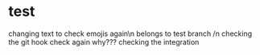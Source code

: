 # test
changing text to check emojis
again\n
belongs to test branch /n
checking the git hook
check again
why???
checking the integration

